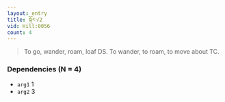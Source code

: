 ```yaml
---
layout: entry
title: སྐོར་√2
vid: Hill:0056
count: 4
---
```

> To go, wander, roam, loaf DS\. To wander, to roam, to move about TC\.


### Dependencies (N = 4)
* `arg1` 1
* `arg2` 3
